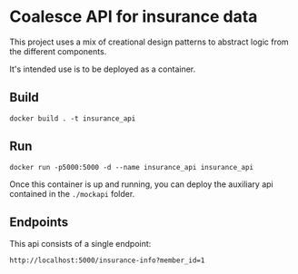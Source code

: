 # Coalesce API for insurance data

This project uses a mix of creational design patterns to abstract logic from the different components.

It's intended use is to be deployed as a container.

## Build

`docker build . -t insurance_api`

## Run

`docker run -p5000:5000 -d --name insurance_api insurance_api`

Once this container is up and running, you can deploy the auxiliary api contained in the `./mockapi` folder.

## Endpoints

This api consists of a single endpoint:

`http://localhost:5000/insurance-info?member_id=1`


